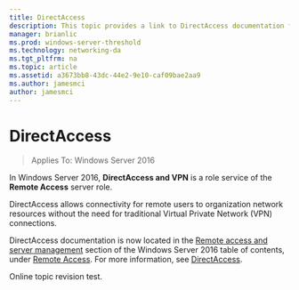 ```yaml
---
title: DirectAccess
description: This topic provides a link to DirectAccess documentation for Windows Server 2016.
manager: brianlic
ms.prod: windows-server-threshold
ms.technology: networking-da
ms.tgt_pltfrm: na
ms.topic: article
ms.assetid: a3673bb8-43dc-44e2-9e10-caf09bae2aa9
ms.author: jamesmci
author: jamesmci
---
```


# DirectAccess

>Applies To: Windows Server 2016

In Windows Server 2016, **DirectAccess and VPN** is a role service of the **Remote Access** server role.

DirectAccess allows connectivity for remote users to organization network resources without the need for traditional Virtual Private Network (VPN) connections. 

DirectAccess documentation is now located in the [Remote access and server management](https://docs.microsoft.com/windows-server/remote/) section of the Windows Server 2016 table of contents, under [Remote Access](https://docs.microsoft.com/windows-server/remote/remote-access/remote-access). For more information, see [DirectAccess](directaccess/DirectAccess.md).

Online topic revision test.
